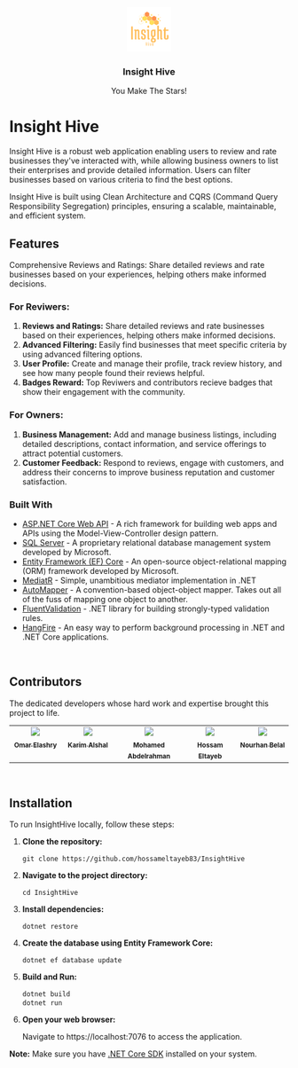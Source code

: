 
<div align="center">
  <a href="https://github.com/hossameltayeb83/InsightHive">
    <img src="assets/InsightHiveLogo.png" alt="Logo" width="80" height="80">
  </a>

  <h3 align="center">Insight Hive</h3>

  <p align="center">
    You Make The Stars!
  </p>
</div>

# Insight Hive

Insight Hive is a robust web application enabling users to review and rate businesses they've interacted with, while allowing business owners to list their enterprises and provide detailed information. Users can filter businesses based on various criteria to find the best options.

Insight Hive is built using Clean Architecture and CQRS (Command Query Responsibility Segregation) principles, ensuring a scalable, maintainable, and efficient system.
## Features
Comprehensive Reviews and Ratings: Share detailed reviews and rate businesses based on your experiences, helping others make informed decisions.
### For Reviwers:
1. **Reviews and Ratings:** Share detailed reviews and rate businesses based on their experiences, helping others make informed decisions.
2. **Advanced Filtering:** Easily find businesses that meet specific criteria by using advanced filtering options.
3. **User Profile:** Create and manage their profile, track review history, and see how many people found their reviews helpful.
4. **Badges Reward:** Top Reviwers and contributors recieve badges that show their engagement with the community.

### For Owners:
1. **Business Management:** Add and manage business listings, including detailed descriptions, contact information, and service offerings to attract potential customers.
2. **Customer Feedback:**  Respond to reviews, engage with customers, and address their concerns to improve business reputation and customer satisfaction.

### Built With

- [ASP.NET Core Web API](https://learn.microsoft.com/en-us/aspnet/core/web-api) - A rich framework for building web apps and APIs using the Model-View-Controller design pattern.
- [SQL Server](https://www.microsoft.com/en-us/sql-server/) - A proprietary relational database management system developed by Microsoft.
- [Entity Framework (EF) Core](https://learn.microsoft.com/en-us/ef/core/) - An open-source object-relational mapping (ORM) framework developed by Microsoft.
- [MediatR](https://www.nuget.org/packages/MediatR) - Simple, unambitious mediator implementation in .NET
- [AutoMapper](https://automapper.org/) - A convention-based object-object mapper. Takes out all of the fuss of mapping one object to another.
- [FluentValidation](https://fluentvalidation.net/) - .NET library for building strongly-typed validation rules.
- [HangFire](https://www.hangfire.io/) - An easy way to perform background processing in .NET and .NET Core applications.
<br/>

## Contributors
The dedicated developers whose hard work and expertise brought this project to life.
<table>
  <tr>
    <td align="center" valign="top" width="15%"><a href="https://github.com/omarel3ashry" style:"border-radius:50%;"><img src="https://avatars.githubusercontent.com/u/32119955?v=4"  width="100px;" /><br /><sub><b>Omar Elashry</b></sub></a><br /></td>
    <td align="center" valign="top" width="15%"><a href="https://github.com/karimalshal666" style:"border-radius:50%;"><img src="https://avatars.githubusercontent.com/u/157370888?v=4"  width="100px;" /><br /><sub><b>Karim Alshal</b></sub></a><br /></td>
    <td align="center" valign="top" width="20%"><a href="https://github.com/Mo3bdelrahman" style:"border-radius:50%;"><img src="https://avatars.githubusercontent.com/u/61760258?v=4"  width="100px;" /><br /><sub><b>Mohamed Abdelrahman</b></sub></a><br /></td>
    <td align="center" valign="top" width="15%"><a href="https://github.com/hossameltayeb83" style:"border-radius:50%;"><img src="https://avatars.githubusercontent.com/u/96459585?v=4"  width="100px;" /><br /><sub><b>Hossam Eltayeb</b></sub></a><br /></td>
    <td align="center" valign="top" width="15%"><a href="https://github.com/nourhanbelal22" style:"border-radius:50%;"><img src="https://avatars.githubusercontent.com/u/157370503?v=4"  width="100px;" /><br /><sub><b>Nourhan Belal</b></sub></a><br /></td>
  </tr>
</table>

<br/>

## Installation

To run InsightHive locally, follow these steps:

1. **Clone the repository:**
   
   ```
   git clone https://github.com/hossameltayeb83/InsightHive
   ```
   
3. **Navigate to the project directory:**
   
   ```
   cd InsightHive
   ```
   
4. **Install dependencies:**
   
   ```
   dotnet restore
   ```
   
5. **Create the database using Entity Framework Core:**
   
   ```
   dotnet ef database update
   ```
   
7. **Build and Run:**
   
   ```
   dotnet build
   dotnet run
   ```
   
9. **Open your web browser:**
    
   Navigate to https://localhost:7076 to access the application.
   


**Note:** Make sure you have [.NET Core SDK](https://dotnet.microsoft.com/en-us/download) installed on your system.
